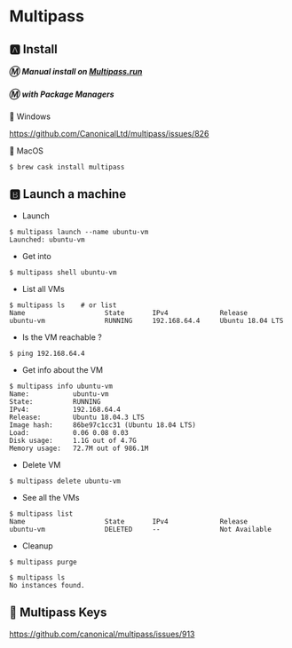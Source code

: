 # Multipass

## :a: Install 

##### :m:  Manual install on [Multipass.run](https://multipass.run)

##### :m: with Package Managers

:pushpin: Windows

https://github.com/CanonicalLtd/multipass/issues/826

:pushpin: MacOS

```
$ brew cask install multipass
```

## :b: Launch a machine

* Launch

```
$ multipass launch --name ubuntu-vm
Launched: ubuntu-vm  
```

* Get into

```
$ multipass shell ubuntu-vm                                
```

* List all VMs

```
$ multipass ls    # or list
Name                    State       IPv4             Release
ubuntu-vm               RUNNING     192.168.64.4     Ubuntu 18.04 LTS
```

* Is the VM reachable ?

```
$ ping 192.168.64.4
```

* Get info about the VM

```
$ multipass info ubuntu-vm
Name:           ubuntu-vm
State:          RUNNING
IPv4:           192.168.64.4
Release:        Ubuntu 18.04.3 LTS
Image hash:     86be97c1cc31 (Ubuntu 18.04 LTS)
Load:           0.06 0.08 0.03
Disk usage:     1.1G out of 4.7G
Memory usage:   72.7M out of 986.1M
```

* Delete VM

```
$ multipass delete ubuntu-vm
```

* See all the VMs

```
$ multipass list
Name                    State       IPv4             Release
ubuntu-vm               DELETED     --               Not Available
```

* Cleanup

```
$ multipass purge
```

```
$ multipass ls
No instances found.
```

## :key: Multipass Keys

https://github.com/canonical/multipass/issues/913
